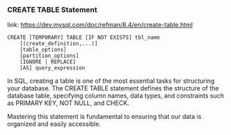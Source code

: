 ### CREATE TABLE Statement

link: https://dev.mysql.com/doc/refman/8.4/en/create-table.html

```
CREATE [TEMPORARY] TABLE [IF NOT EXISTS] tbl_name
    [(create_definition,...)]
    [table_options]
    [partition_options]
    [IGNORE | REPLACE]
    [AS] query_expression
```

In SQL, creating a table is one of the most essential tasks for structuring your database. 
The CREATE TABLE statement defines the structure of the database table, specifying column names, 
data types, and constraints such as PRIMARY KEY, NOT NULL, and CHECK. 

Mastering this statement is fundamental to ensuring that our data is organized and easily accessible.

